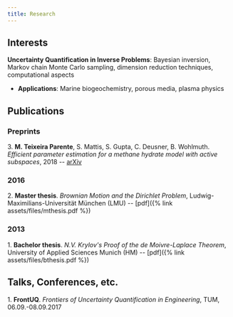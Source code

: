 ```yaml
---
title: Research
---
```

## Interests
**Uncertainty Quantification in Inverse Problems**: Bayesian inversion, Markov chain Monte Carlo sampling, dimension reduction techniques, computational aspects
- **Applications**: Marine biogeochemistry, porous media, plasma physics

## Publications
### Preprints
3\. **M. Teixeira Parente**, S. Mattis, S. Gupta, C. Deusner, B. Wohlmuth.
_Efficient parameter estimation for a methane hydrate model with active subspaces_, 2018 --
[arXiv](https://arxiv.org/abs/1801.09499)

### 2016
2\. **Master thesis**. *Brownian Motion and the Dirichlet Problem*, Ludwig-Maximilians-Universität München (LMU) -- [pdf]({% link assets/files/mthesis.pdf %})

### 2013
1\. **Bachelor thesis**. *N.V. Krylov's Proof of the de Moivre-Laplace Theorem*, University of Applied Sciences Munich (HM) -- [pdf]({% link assets/files/bthesis.pdf %})

## Talks, Conferences, etc.
1\. **FrontUQ**. *Frontiers of Uncertainty Quantification in Engineering*, TUM, 06.09.-08.09.2017 

